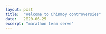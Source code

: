 ```yaml
---
layout: post
title:  "Welcome to Chinmoy controversies"
date:   2020-06-25
excerpt: "marathon team serve"
---
```

